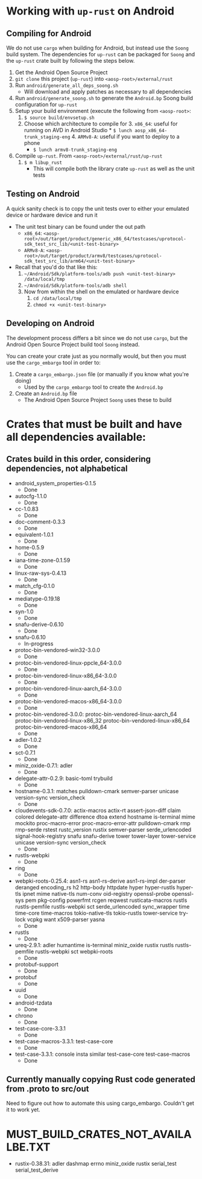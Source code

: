 # Working with `up-rust` on Android

## Compiling for Android

We do not use `cargo` when building for Android, but instead use the `Soong`
build system. The dependencies for `up-rust` can be packaged for `Soong` and the
`up-rust` crate built by following the steps below.

1. Get the Android Open Source Project
2. `git clone` this project (`up-rust`) into `<aosp-root>/external/rust`
3. Run `android/generate_all_deps_soong.sh`
   * Will download and apply patches as necessary to all dependencies
4. Run `android/generate_soong.sh` to generate the `Android.bp` Soong
   build configuration for `up-rust`
5. Setup your build environment (execute the following from `<aosp-root>`:
   1. `$ source build/envsetup.sh`
   2. Choose which architecture to compile for
      3. `x86_64`: useful for running on AVD in Android Studio
          * `$ lunch aosp_x86_64-trunk_staging-eng`
      4. `ARMv8-A`: useful if you want to deploy to a phone
         * `$ lunch armv8-trunk_staging-eng`
6. Compile `up-rust`. From `<aosp-root>/external/rust/up-rust`
   1. `$ m libup_rust`
      * This will compile both the library crate `up-rust` as well
         as the unit tests

## Testing on Android

A quick sanity check is to copy the unit tests over to either your
  emulated device or hardware device and run it

* The unit test binary can be found under the out path
  * `x86_64`: `<aosp-root>/out/target/product/generic_x86_64/testcases/uprotocol-sdk_test_src_lib/<unit-test-binary>`
  * `ARMv8-A`: `<aosp-root>/out/target/product/armv8/testcases/uprotocol-sdk_test_src_lib/arm64/<unit-test-binary>`
* Recall that you'd do that like this:
  1. `~/Android/Sdk/platform-tools/adb push <unit-test-binary> /data/local/tmp`
  2. `~/Android/Sdk/platform-tools/adb shell`
  3. Now from within the shell on the emulated or hardware device
     1. `cd /data/local/tmp`
     2. `chmod +x <unit-test-binary>`

## Developing on Android

The development process differs a bit since we do not use `cargo`, but
the Android Open Source Project build tool `Soong` instead.

You can create your crate just as you normally would, but then you must 
use the `cargo_embargo` tool in order to:
1. Create a `cargo_embargo.json` file (or manually if you know what you're doing)
   * Used by the `cargo_embargo` tool to create the `Android.bp`
2. Create an `Android.bp` file
   * The Android Open Source Project `Soong` uses these to build

# Crates that must be built and have all dependencies available:

## Crates build in this order, considering dependencies, not alphabetical

* android_system_properties-0.1.5
  * Done
* autocfg-1.1.0
  * Done
* cc-1.0.83
  * Done
* doc-comment-0.3.3
  * Done
* equivalent-1.0.1
  * Done
* home-0.5.9
  * Done
* iana-time-zone-0.1.59
  * Done
* linux-raw-sys-0.4.13
  * Done
* match_cfg-0.1.0
  * Done
* mediatype-0.19.18
  * Done
* syn-1.0
  * Done
* snafu-derive-0.6.10
  * Done
* snafu-0.6.10
  * In-progress
* protoc-bin-vendored-win32-3.0.0
  * Done
* protoc-bin-vendored-linux-ppcle_64-3.0.0
  * Done
* protoc-bin-vendored-linux-x86_64-3.0.0
  * Done
* protoc-bin-vendored-linux-aarch_64-3.0.0
  * Done
* protoc-bin-vendored-macos-x86_64-3.0.0
  * Done
* protoc-bin-vendored-3.0.0: protoc-bin-vendored-linux-aarch_64 protoc-bin-vendored-linux-x86_32 protoc-bin-vendored-linux-x86_64 protoc-bin-vendored-macos-x86_64
  * Done
* adler-1.0.2
  * Done
* sct-0.7.1
  * Done
* miniz_oxide-0.7.1: adler
  * Done
* delegate-attr-0.2.9: basic-toml trybuild
  * Done
* hostname-0.3.1: matches pulldown-cmark semver-parser unicase version-sync version_check
  * Done
* cloudevents-sdk-0.7.0: actix-macros actix-rt assert-json-diff claim colored delegate-attr difference dtoa extend hostname is-terminal mime mockito proc-macro-error proc-macro-error-attr pulldown-cmark rmp rmp-serde rstest rustc_version rustix semver-parser serde_urlencoded signal-hook-registry snafu snafu-derive tower tower-layer tower-service unicase version-sync version_check
  * Done
* rustls-webpki
  * Done
* ring
  * Done
* webpki-roots-0.25.4: asn1-rs asn1-rs-derive asn1-rs-impl der-parser deranged encoding_rs h2 http-body httpdate hyper hyper-rustls hyper-tls ipnet mime native-tls num-conv oid-registry openssl-probe openssl-sys pem pkg-config powerfmt rcgen reqwest rusticata-macros rustls rustls-pemfile rustls-webpki sct serde_urlencoded sync_wrapper time time-core time-macros tokio-native-tls tokio-rustls tower-service try-lock vcpkg want x509-parser yasna
  * Done
* rustls
  * Done
* ureq-2.9.1: adler humantime is-terminal miniz_oxide rustix rustls rustls-pemfile rustls-webpki sct webpki-roots
  * Done
* protobuf-support
  * Done
* protobuf
  * Done
* uuid
  * Done
* android-tzdata
  * Done
* chrono
  * Done
* test-case-core-3.3.1
  * Done
* test-case-macros-3.3.1: test-case-core
  * Done
* test-case-3.3.1: console insta similar test-case-core test-case-macros
  * Done

## Currently manually copying Rust code generated from .proto to src/out

Need to figure out how to automate this using cargo_embargo. Couldn't get it to work yet.

# MUST_BUILD_CRATES_NOT_AVAILALBE.TXT

* rustix-0.38.31: adler dashmap errno miniz_oxide rustix serial_test serial_test_derive
